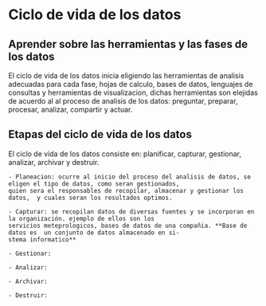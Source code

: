 # Ciclo de vida de los datos

## Aprender sobre las herramientas y las fases de los datos

El ciclo de vida de los datos inicia eligiendo las herramientas de analisis adecuadas para cada fase, hojas de calculo,
bases de datos, lenguajes de consultas y herramientas de visualizacion, dichas herramientas son elejidas de acuerdo al
al proceso de analisis de los datos: preguntar, preparar, procesar, analizar, compartir y actuar.

## Etapas del ciclo de vida de los datos

El ciclo de vida de los datos consiste en: planificar, capturar, gestionar, analizar, archivar y destruir.

    - Planeacion: ocurre al inicio del proceso del analisis de datos, se eligen el tipo de datos, como seran gestionados,
    quien sera el responsables de recopilar, almacenar y gestionar los datos,  y cuales seran los resultados optimos.
    
    - Capturar: se recopilan datos de diversas fuentes y se incorporan en la organización. ejemplo de ellos son los
    servicios meteprologicos, bases de datos de una compañia. **Base de datos es  un conjunto de datos almacenado en si-
    stema informatico**

    - Gestionar:

    - Analizar:

    - Archivar:

    - Destruir:
